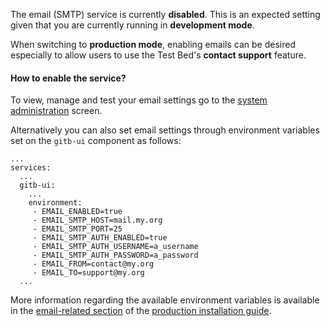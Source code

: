 The email (SMTP) service is currently **disabled**. This is an expected setting given that you are currently running in
**development mode**.

When switching to **production mode**, enabling emails can be desired especially to allow users to use the Test Bed's
**contact support** feature.

#### How to enable the service?

To view, manage and test your email settings go to the [system administration](/#/admin/system) screen.

Alternatively you can also set email settings through environment variables set on the `gitb-ui` component as follows:

```
...
services:
  ...
  gitb-ui:
    ...
    environment:
     - EMAIL_ENABLED=true
     - EMAIL_SMTP_HOST=mail.my.org
     - EMAIL_SMTP_PORT=25
     - EMAIL_SMTP_AUTH_ENABLED=true
     - EMAIL_SMTP_AUTH_USERNAME=a_username
     - EMAIL_SMTP_AUTH_PASSWORD=a_password
     - EMAIL_FROM=contact@my.org
     - EMAIL_TO=support@my.org
  ...
```

More information regarding the available environment variables is available in the [email-related section](https://www.itb.ec.europa.eu/docs/guides/latest/installingTheTestBedProduction/index.html#email-notifications-and-support)
of the [production installation guide](https://www.itb.ec.europa.eu/docs/guides/latest/installingTheTestBedProduction/).